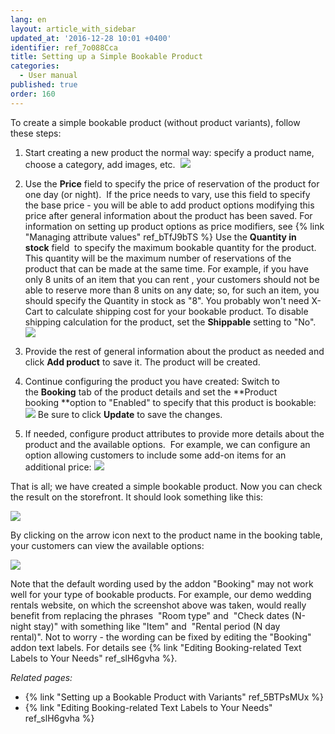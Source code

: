```yaml
---
lang: en
layout: article_with_sidebar
updated_at: '2016-12-28 10:01 +0400'
identifier: ref_7o088Cca
title: Setting up a Simple Bookable Product
categories:
  - User manual
published: true
order: 160
---
```


To create a simple bookable product (without product variants), follow these steps:

1.  Start creating a new product the normal way: specify a product name, choose a category, add images, etc. 
    ![]({{site.baseurl}}/attachments/8749984/8718722.png)
2.  Use the **Price** field to specify the price of reservation of the product for one day (or night). 
    If the price needs to vary, use this field to specify the base price - you will be able to add product options modifying this price after general information about the product has been saved. For information on setting up product options as price modifiers, see {% link "Managing attribute values" ref_bTfJ9bTS %}
    Use the **Quantity in stock** field  to specify the maximum bookable quantity for the product. This quantity will be the maximum number of reservations of the product that can be made at the same time. For example, if you have only 8 units of an item that you can rent , your customers should not be able to reserve more than 8 units on any date; so, for such an item, you should specify the Quantity in stock as "8".
    You probably won't need X-Cart to calculate shipping cost for your bookable product. To disable shipping calculation for the product, set the **Shippable** setting to "No".
    ![]({{site.baseurl}}/attachments/8749984/8718720.png)

3.  Provide the rest of general information about the product as needed and click **Add product** to save it. The product will be created.
4.  Continue configuring the product you have created: Switch to the **Booking** tab of the product details and set the **Product booking **option to "Enabled" to specify that this product is bookable:
    ![]({{site.baseurl}}/attachments/8749984/8718724.png)
    Be sure to click **Update** to save the changes.

5.  If needed, configure product attributes to provide more details about the product and the available options. 
    For example, we can configure an option allowing customers to include some add-on items for an additional price:
    ![]({{site.baseurl}}/attachments/8749984/8718725.png)

That is all; we have created a simple bookable product. Now you can check the result on the storefront. It should look something like this:

![]({{site.baseurl}}/attachments/8749984/8718726.png)

By clicking on the arrow icon next to the product name in the booking table, your customers can view the available options:

![]({{site.baseurl}}/attachments/8749984/8718727.png)

Note that the default wording used by the addon "Booking" may not work well for your type of bookable products. For example, our demo wedding rentals website, on which the screenshot above was taken, would really benefit from replacing the phrases  "Room type" and  "Check dates (N-night stay)" with something like "Item" and  "Rental period (N day rental)". Not to worry - the wording can be fixed by editing the "Booking" addon text labels. For details see {% link "Editing Booking-related Text Labels to Your Needs" ref_slH6gvha %}.

_Related pages:_

*   {% link "Setting up a Bookable Product with Variants" ref_5BTPsMUx %}
*   {% link "Editing Booking-related Text Labels to Your Needs" ref_slH6gvha %}
